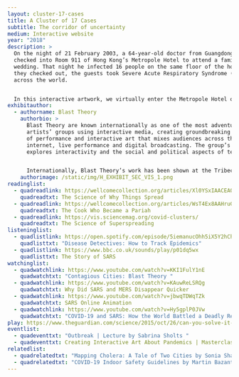 ```yaml
---
layout: cluster-17-cases
title: A Cluster of 17 Cases
subtitle: The corridor of uncertainty
medium: Interactive website
year: "2018"
description: >
  On the night of 21 February 2003, a 64-year-old doctor from Guangdong, China
  checked into Room 911 of Hong Kong’s Metropole Hotel to attend a family
  wedding. That night he infected 16 people on the same floor of the hotel. As
  they checked out, the guests took Severe Acute Respiratory Syndrome (SARS)
  across the world.  


  In this interactive artwork, we virtually enter the Metropole Hotel on that fateful night, and we explore the events that took place in the 17 rooms where the first cluster of SARS cases were detected. We go on a  journey with epidemiologists to understand how they studied the movements of the guests between each room. This experience reveals how even the most banal action, like touching a handrail, can have unforeseen consequences. In the end, we come away with a renewed appreciation for how public health experts grapple with fear and uncertainty in the face of an unknown disease. 
exhibitauthor:
  - authorname: Blast Theory
    authorbio: >
      Blast Theory are known internationally as one of the most adventurous
      artists’ groups using interactive media, creating groundbreaking new forms
      of performance and interactive art that mixes audiences across the
      internet, live performance and digital broadcasting. The group’s work
      explores interactivity and the social and political aspects of technology.


      Internationally, Blast Theory’s work has been shown at the Tribeca Film Festival, Sundance Film Festival, Walker Arts Center in Minneapolis, the Venice Biennale, ICC in Tokyo, the Chicago Museum of Contemporary Art, Sydney Biennale, National Museum in Taiwan, Hebbel Theatre in Berlin, Basel Art Fair, Dutch Electronic Arts Festival, Sonar Festival in Barcelona and the Palestine International Video Festival.
    authorimage: /static/img/H_EXHIBIT_SEC_VIS_1.png
readinglist:
  - quadreadlink: https://wellcomecollection.org/articles/Xl0YSxIAACEAQiBn
    quadreadtxt: The Science of Why Things Spread
  - quadreadlink: https://wellcomecollection.org/articles/WsT4Ex8AAHruGfW_
    quadreadtxt: The Cook Who Became a Pariah
  - quadreadlink: https://vis.sciencemag.org/covid-clusters/
    quadreadtxt: The Science of Superspreading
listeninglist:
  - quadlistlink: https://open.spotify.com/episode/5iemanucOhh5iX5Y2hChAH
    quadlisttxt: "Disease Detectives: How to Track Epidemics"
  - quadlistlink: https://www.bbc.co.uk/sounds/play/p01dq5wx
    quadlisttxt: The Story of SARS
watchinglist:
  - quadwatchlink: https://www.youtube.com/watch?v=KKI1FulY1nE
    quadwatchtxt: "Contagious Cities: Blast Theory "
  - quadwatchlink: https://www.youtube.com/watch?v=KAuwReLSRQg
    quadwatchtxt: Why Did SARS and MERS Disappear Quicker
  - quadwatchlink: https://www.youtube.com/watch?v=jbwqTDWqTZk
    quadwatchtxt: SARS Online Animation
  - quadwatchlink: https://www.youtube.com/watch?v=Hy5gplP0JVw
    quadwatchtxt: "COVID-19 and SARS: How the World Battled a Deadly Respiratory Illness"
play: https://www.theguardian.com/science/2015/oct/26/can-you-solve-it-how-many-will-the-zombie-outbreak-infect
eventlist:
  - quadeventtxt: "Outbreak | Lecture by Sabrina Sholts "
  - quadeventtxt: Creating Interactive Art About Pandemics | Masterclass by Matt Adams
relatedlist:
  - quadrelatedtxt: "Mapping Cholera: A Tale of Two Cities by Sonia Shah"
  - quadrelatedtxt: "COVID-19 Indoor Safety Guidelines by Martin Bazant "
---
```

